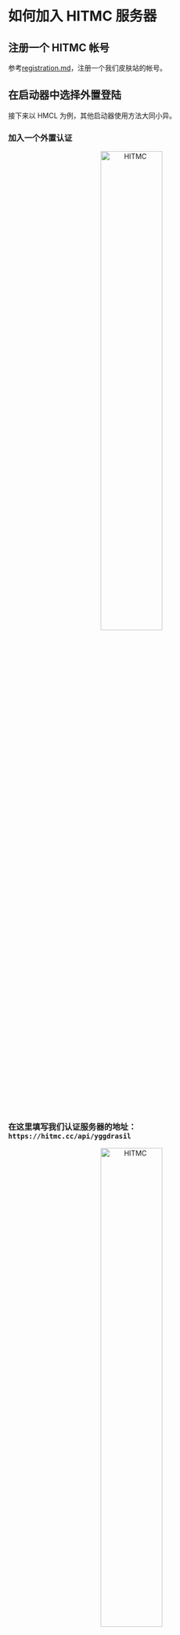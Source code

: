 # 如何加入 HITMC 服务器

## 注册一个 HITMC 帐号

参考[registration.md](registration.md)，注册一个我们皮肤站的帐号。

## 在启动器中选择外置登陆

接下来以 HMCL 为例，其他启动器使用方法大同小异。

### 加入一个外置认证

<div style="text-align: center;">
  <image src="assets/images/join/1.png" alt="HITMC" style="width:50%;">
</div>

### 在这里填写我们认证服务器的地址：`https://hitmc.cc/api/yggdrasil`

<div style="text-align: center;">
  <image src="assets/images/join/2.png" alt="HITMC" style="width:50%;">
</div>

### 添加帐号

<div style="text-align: center;">
  <image src="assets/images/join/3.png" alt="HITMC" style="width:50%;">
</div>

在这里输入你的用户名密码即可，就用刚刚注册的那个

<div style="text-align: center;">
  <image src="assets/images/join/4.png" alt="HITMC" style="width:50%;">
</div>

## 启动游戏

<div style="text-align: center;">
  <image src="assets/images/join/5.png" alt="HITMC" style="width:50%;">
</div>

## 进入多人游戏

<div style="text-align: center;">
  <image src="assets/images/join/6.png" alt="HITMC" style="width:50%;">
</div>

在这个服务器地址处填写我们的服务器地址，各个服务器地址在[README](./README.md)中已经写明。

<div style="text-align: center;">
  <image src="assets/images/join/7.png" alt="HITMC" style="width:50%;">
</div>

## 安装整合包
  + 请移至[modpack安装文档](https://github.com/hit-mc/hitmc/blob/main/install.md)
